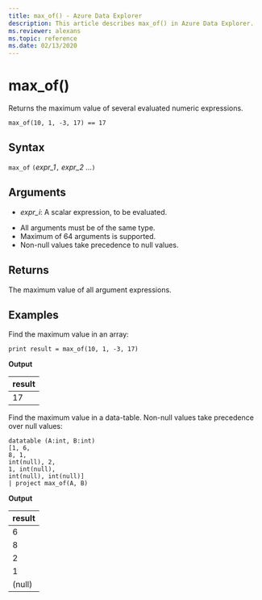 ```yaml
---
title: max_of() - Azure Data Explorer
description: This article describes max_of() in Azure Data Explorer.
ms.reviewer: alexans
ms.topic: reference
ms.date: 02/13/2020
---
```

# max_of()

Returns the maximum value of several evaluated numeric expressions.

```kusto
max_of(10, 1, -3, 17) == 17
```

## Syntax

`max_of` `(`*expr_1*`,` *expr_2* ...`)`

## Arguments

* *expr_i*: A scalar expression, to be evaluated.

- All arguments must be of the same type.
- Maximum of 64 arguments is supported.
- Non-null values take precedence to null values.

## Returns

The maximum value of all argument expressions.

## Examples

Find the maximum value in an array: 

<!-- csl: https://help.kusto.windows.net/Samples  -->
```kusto
print result = max_of(10, 1, -3, 17) 
```

**Output**

|result|
|---|
|17|

Find the maximum value in a data-table. Non-null values take precedence over null values:

<!-- csl: https://help.kusto.windows.net/Samples  -->
```kusto
datatable (A:int, B:int)
[1, 6,
8, 1,
int(null), 2,
1, int(null),
int(null), int(null)]
| project max_of(A, B)
```

**Output**

|result|
|---|
|6|
|8| 
|2| 
|1|
|(null)|